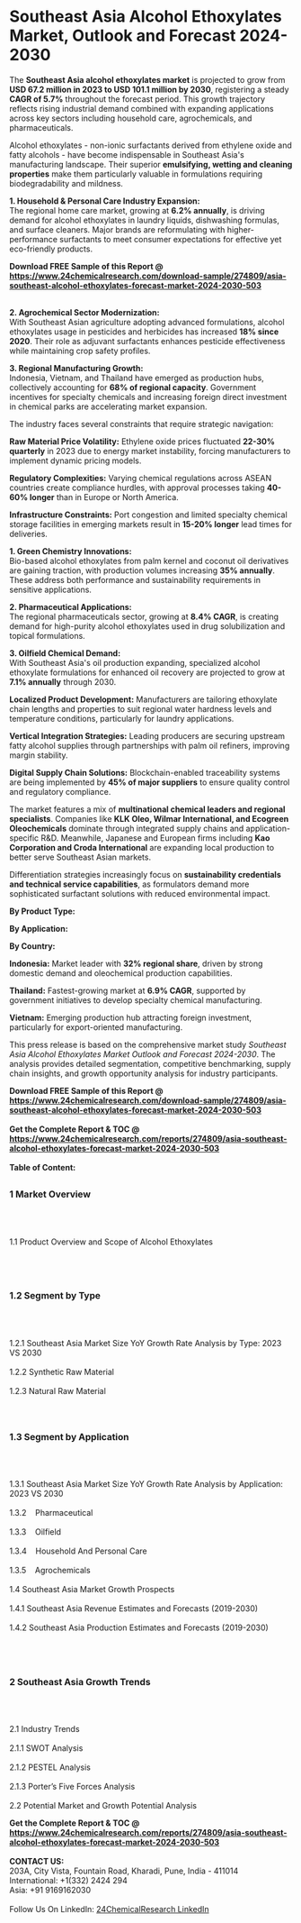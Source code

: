 <h1>Southeast Asia Alcohol Ethoxylates Market, Outlook and Forecast 2024-2030</h1><p>The <strong>Southeast Asia alcohol ethoxylates market</strong> is projected to grow from <strong>USD 67.2 million in 2023 to USD 101.1 million by 2030</strong>, registering a steady <strong>CAGR of 5.7%</strong> throughout the forecast period. This growth trajectory reflects rising industrial demand combined with expanding applications across key sectors including household care, agrochemicals, and pharmaceuticals.</p><p>Alcohol ethoxylates - non-ionic surfactants derived from ethylene oxide and fatty alcohols - have become indispensable in Southeast Asia's manufacturing landscape. Their superior <strong>emulsifying, wetting and cleaning properties</strong> make them particularly valuable in formulations requiring biodegradability and mildness.</p><p><strong>1. Household &amp; Personal Care Industry Expansion:</strong><br>
The regional home care market, growing at <strong>6.2% annually</strong>, is driving demand for alcohol ethoxylates in laundry liquids, dishwashing formulas, and surface cleaners. Major brands are reformulating with higher-performance surfactants to meet consumer expectations for effective yet eco-friendly products.</p><div><b>Download FREE Sample of this Report @ 
            <a href="https://www.24chemicalresearch.com/download-sample/274809/asia-southeast-alcohol-ethoxylates-forecast-market-2024-2030-503">
            https://www.24chemicalresearch.com/download-sample/274809/asia-southeast-alcohol-ethoxylates-forecast-market-2024-2030-503</a></b></div><br><p><strong>2. Agrochemical Sector Modernization:</strong><br>
With Southeast Asian agriculture adopting advanced formulations, alcohol ethoxylates usage in pesticides and herbicides has increased <strong>18% since 2020</strong>. Their role as adjuvant surfactants enhances pesticide effectiveness while maintaining crop safety profiles.</p><p><strong>3. Regional Manufacturing Growth:</strong><br>
Indonesia, Vietnam, and Thailand have emerged as production hubs, collectively accounting for <strong>68% of regional capacity</strong>. Government incentives for specialty chemicals and increasing foreign direct investment in chemical parks are accelerating market expansion.</p><p>The industry faces several constraints that require strategic navigation:</p><p><strong>Raw Material Price Volatility:</strong> Ethylene oxide prices fluctuated <strong>22-30% quarterly</strong> in 2023 due to energy market instability, forcing manufacturers to implement dynamic pricing models.</p><p><strong>Regulatory Complexities:</strong> Varying chemical regulations across ASEAN countries create compliance hurdles, with approval processes taking <strong>40-60% longer</strong> than in Europe or North America.</p><p><strong>Infrastructure Constraints:</strong> Port congestion and limited specialty chemical storage facilities in emerging markets result in <strong>15-20% longer</strong> lead times for deliveries.</p><p><strong>1. Green Chemistry Innovations:</strong><br>
Bio-based alcohol ethoxylates from palm kernel and coconut oil derivatives are gaining traction, with production volumes increasing <strong>35% annually</strong>. These address both performance and sustainability requirements in sensitive applications.</p><p><strong>2. Pharmaceutical Applications:</strong><br>
The regional pharmaceuticals sector, growing at <strong>8.4% CAGR</strong>, is creating demand for high-purity alcohol ethoxylates used in drug solubilization and topical formulations.</p><p><strong>3. Oilfield Chemical Demand:</strong><br>
With Southeast Asia's oil production expanding, specialized alcohol ethoxylate formulations for enhanced oil recovery are projected to grow at <strong>7.1% annually</strong> through 2030.</p><p><strong>Localized Product Development:</strong> Manufacturers are tailoring ethoxylate chain lengths and properties to suit regional water hardness levels and temperature conditions, particularly for laundry applications.</p><p><strong>Vertical Integration Strategies:</strong> Leading producers are securing upstream fatty alcohol supplies through partnerships with palm oil refiners, improving margin stability.</p><p><strong>Digital Supply Chain Solutions:</strong> Blockchain-enabled traceability systems are being implemented by <strong>45% of major suppliers</strong> to ensure quality control and regulatory compliance.</p><p>The market features a mix of <strong>multinational chemical leaders and regional specialists</strong>. Companies like <strong>KLK Oleo, Wilmar International, and Ecogreen Oleochemicals</strong> dominate through integrated supply chains and application-specific R&amp;D. Meanwhile, Japanese and European firms including <strong>Kao Corporation and Croda International</strong> are expanding local production to better serve Southeast Asian markets.</p><p>Differentiation strategies increasingly focus on <strong>sustainability credentials and technical service capabilities</strong>, as formulators demand more sophisticated surfactant solutions with reduced environmental impact.</p><p><strong>By Product Type:</strong></p><p><strong>By Application:</strong></p><p><strong>By Country:</strong></p><p><strong>Indonesia:</strong> Market leader with <strong>32% regional share</strong>, driven by strong domestic demand and oleochemical production capabilities.</p><p><strong>Thailand:</strong> Fastest-growing market at <strong>6.9% CAGR</strong>, supported by government initiatives to develop specialty chemical manufacturing.</p><p><strong>Vietnam:</strong> Emerging production hub attracting foreign investment, particularly for export-oriented manufacturing.</p><p>This press release is based on the comprehensive market study <em>Southeast Asia Alcohol Ethoxylates Market Outlook and Forecast 2024-2030</em>. The analysis provides detailed segmentation, competitive benchmarking, supply chain insights, and growth opportunity analysis for industry participants.</p><div><b>Download FREE Sample of this Report @ 
            <a href="https://www.24chemicalresearch.com/download-sample/274809/asia-southeast-alcohol-ethoxylates-forecast-market-2024-2030-503">
            https://www.24chemicalresearch.com/download-sample/274809/asia-southeast-alcohol-ethoxylates-forecast-market-2024-2030-503</a></b></div><br><div><b>Get the Complete Report & TOC @ 
            <a href="https://www.24chemicalresearch.com/reports/274809/asia-southeast-alcohol-ethoxylates-forecast-market-2024-2030-503">
            https://www.24chemicalresearch.com/reports/274809/asia-southeast-alcohol-ethoxylates-forecast-market-2024-2030-503</a></b></div><br>
            <b>Table of Content:</b><p><h2><span style="font-size:16px"><strong>1 Market Overview&nbsp;&nbsp; &nbsp;</strong></span></h2><br />
<br />
<p>1.1 Product Overview and Scope of Alcohol Ethoxylates&nbsp;</p><br />
<br />
<h2><strong><span style="font-size:16px">1.2 Segment by Type&nbsp;&nbsp; &nbsp;</span></strong></h2><br />
<br />
<p>1.2.1 Southeast Asia Market Size YoY Growth Rate Analysis by Type: 2023 VS 2030&nbsp;&nbsp; &nbsp;<br /><br />
1.2.2 Synthetic Raw Material&nbsp;&nbsp; &nbsp;<br /><br />
1.2.3 Natural Raw Material<br /><br />
<br />
<h2><span style="font-size:16px"><strong>1.3 Segment by Application&nbsp;&nbsp;</strong></span></h2><br />
<br />
<p>1.3.1 Southeast Asia Market Size YoY Growth Rate Analysis by Application: 2023 VS 2030&nbsp;&nbsp; &nbsp;<br /><br />
1.3.2&nbsp;&nbsp; &nbsp;Pharmaceutical<br /><br />
1.3.3&nbsp;&nbsp; &nbsp;Oilfield<br /><br />
1.3.4&nbsp;&nbsp; &nbsp;Household And Personal Care<br /><br />
1.3.5&nbsp;&nbsp; &nbsp;Agrochemicals<br /><br />
1.4 Southeast Asia Market Growth Prospects&nbsp;&nbsp; &nbsp;<br /><br />
1.4.1 Southeast Asia Revenue Estimates and Forecasts (2019-2030)&nbsp;&nbsp; &nbsp;<br /><br />
1.4.2 Southeast Asia Production Estimates and Forecasts (2019-2030)&nbsp;&nbsp;</p><br />
<br />
<h2><span style="font-size:16px"><strong>2 Southeast Asia Growth Trends&nbsp;&nbsp; &nbsp;</strong></span></h2><br />
<br />
<p>2.1 Industry Trends&nbsp;&nbsp; &nbsp;<br /><br />
2.1.1 SWOT Analysis&nbsp;&nbsp; &nbsp;<br /><br />
2.1.2 PESTEL Analysis&nbsp;&nbsp; &nbsp;<br /><br />
2.1.3 Porter&rsquo;s Five Forces Analysis&nbsp;&nbsp; &nbsp;<br /><br />
2.2 Potential Market and Growth Potential Analysis&nbsp;&nbsp; &nbsp</p><div><b>Get the Complete Report & TOC @ 
            <a href="https://www.24chemicalresearch.com/reports/274809/asia-southeast-alcohol-ethoxylates-forecast-market-2024-2030-503">
            https://www.24chemicalresearch.com/reports/274809/asia-southeast-alcohol-ethoxylates-forecast-market-2024-2030-503</a></b></div><br><b>CONTACT US:</b><br>
            203A, City Vista, Fountain Road, Kharadi, Pune, India - 411014<br>
            International: +1(332) 2424 294<br>
            Asia: +91 9169162030 <br><br>
            Follow Us On LinkedIn: <a href="https://www.linkedin.com/company/24chemicalresearch/">24ChemicalResearch LinkedIn</a>